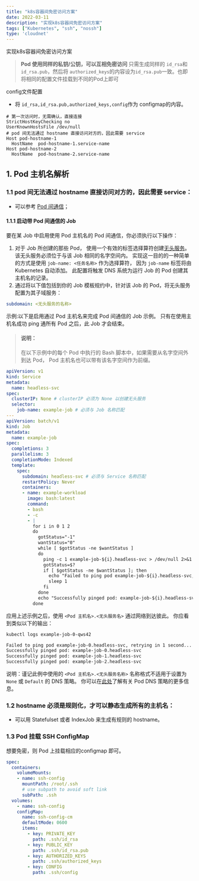 ```yaml
---
title: "k8s容器间免密访问方案"
date: 2022-03-11
description: "实现k8s容器间免密访问方案"
tags: ["Kubernetes", "ssh", "nossh"]
type: 'cloudnet'
---
```


实现k8s容器间免密访问方案

<!--more-->

> **Pod 使用同样的私钥/公钥，可以互相免密访问**
> 只需生成同样的 `id_rsa`和 `id_rsa.pub`，然后将 `authorized_keys`的内容设为`id_rsa.pub`一致。也即将相同的配置文件挂载到不同的Pod上即可

config文件配置

- 将 `id_rsa,id_rsa.pub,authorized_keys,config`作为 configmap的内容。

```properties
# 第一次访问时，无需确认，直接连接
StrictHostKeyChecking no
UserKnownHostsFile /dev/null
# pod 间无法通过 hostname 直接访问对方的，因此需要 service
Host pod-hostname-1
  HostName  pod-hostname-1.service-name
Host pod-hostname-2
  HostName  pod-hostname-2.service-name
```

## 1. Pod 主机名解析

### 1.1 pod 间无法通过 hostname 直接访问对方的，因此需要 service：

- 可以参考 [Pod 间通信](https://kubernetes.io/docs/tasks/job/job-with-pod-to-pod-communication/)；

#### 1.1.1 启动带 Pod 间通信的 Job

要在某 Job 中启用使用 Pod 主机名的 Pod 间通信，你必须执行以下操作：

1. 对于 Job 所创建的那些 Pod， 使用一个有效的标签选择算符创建[无头服务](https://kubernetes.io/zh-cn/docs/concepts/services-networking/service/#headless-services)。 该无头服务必须位于与该 Job 相同的名字空间内。 实现这一目的的一种简单的方式是使用 `job-name: <任务名称>` 作为选择算符， 因为 `job-name` 标签将由 Kubernetes 自动添加。 此配置将触发 DNS 系统为运行 Job 的 Pod 创建其主机名的记录。
2. 通过将以下值包括到你的 Job 模板规约中，针对该 Job 的 Pod，将无头服务配置为其子域服务：

```yaml
subdomain: <无头服务的名称>
```

示例:以下是启用通过 Pod 主机名来完成 Pod 间通信的 Job 示例。 只有在使用主机名成功 ping 通所有 Pod 之后，此 Job 才会结束。

> #### 说明：
>
> 在以下示例中的每个 Pod 中执行的 Bash 脚本中，如果需要从名字空间外到达 Pod， Pod 主机名也可以带有该名字空间作为前缀。

```yaml
apiVersion: v1
kind: Service
metadata:
  name: headless-svc
spec:
  clusterIP: None # clusterIP 必须为 None 以创建无头服务
  selector:
    job-name: example-job # 必须与 Job 名称匹配
---
apiVersion: batch/v1
kind: Job
metadata:
  name: example-job
spec:
  completions: 3
  parallelism: 3
  completionMode: Indexed
  template:
    spec:
      subdomain: headless-svc # 必须与 Service 名称匹配
      restartPolicy: Never
      containers:
      - name: example-workload
        image: bash:latest
        command:
        - bash
        - -c
        - |
          for i in 0 1 2
          do
            gotStatus="-1"
            wantStatus="0"             
            while [ $gotStatus -ne $wantStatus ]
            do                                       
              ping -c 1 example-job-${i}.headless-svc > /dev/null 2>&1
              gotStatus=$?                
              if [ $gotStatus -ne $wantStatus ]; then
                echo "Failed to ping pod example-job-${i}.headless-svc, retrying in 1 second..."
                sleep 1
              fi
            done                                                         
            echo "Successfully pinged pod: example-job-${i}.headless-svc"
          done    
```

应用上述示例之后，使用 `<Pod 主机名>.<无头服务名>` 通过网络到达彼此。 你应看到类似以下的输出：

```bash
kubectl logs example-job-0-qws42
```

```bash
Failed to ping pod example-job-0.headless-svc, retrying in 1 second...
Successfully pinged pod: example-job-0.headless-svc
Successfully pinged pod: example-job-1.headless-svc
Successfully pinged pod: example-job-2.headless-svc
```

说明：谨记此例中使用的 `<Pod 主机名>.<无头服务名称>` 名称格式不适用于设置为 `None` 或 `Default` 的 DNS 策略。 你可以在[此处](https://kubernetes.io/zh-cn/docs/concepts/services-networking/dns-pod-service/#pod-s-dns-policy)了解有关 Pod DNS 策略的更多信息。

### 1.2 hostname 必须是规则化，才可以静态生成所有的主机名：

- 可以用 Statefulset 或者 IndexJob 来生成有规则的 hostname。

### 1.3 Pod 挂载 SSH ConfigMap

想要免密，则 Pod 上挂载相应的configmap 即可。

```yaml
spec:
  containers:
    volumeMounts:
    - name: ssh-config
      mountPath: /root/.ssh
      # use subpath to avoid soft link
      subPath: .ssh
  volumes:
    - name: ssh-config
    configMap:
      name: ssh-config-cm
      defaultMode: 0600
      items:
        - key: PRIVATE_KEY
          path: .ssh/id_rsa
        - key: PUBLIC_KEY
          path: .ssh/id_rsa.pub
        - key: AUTHORIZED_KEYS
          path: .ssh/authorized_keys
        - key: CONFIG
          path: .ssh/config
```